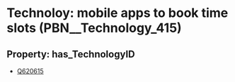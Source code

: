 # Technoloy: __mobile apps to book time slots__ (PBN__Technology_415)

## Property: has_TechnologyID

* [Q620615](Q620615)

